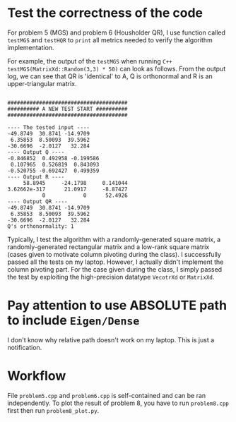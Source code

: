 # Test the correctness of the code

For problem 5 (MGS) and problem 6 (Housholder QR), I use function called ```testMGS``` and ```testHQR``` to ```print``` all metrics needed to verify the algorithm implementation.

For example, the output of the ```testMGS``` when running ```C++ testMGS(MatrixXd::Random(3,3) * 50)``` can look as follows. From the output log, we can see that QR is 'identical' to A, Q is orthonormal and R is an upper-triangular matrix.

```

######################################
########## A NEW TEST START ##########
######################################

---- The tested input ----
-49.8749  30.8741 -14.9709
 6.35853  8.50093  39.5962
-30.6696  -2.0127   32.284
---- Output Q ----
-0.846852  0.492958 -0.199586
 0.107965  0.526819  0.843093
-0.520755 -0.692427  0.499359
---- Output R ----
     58.8945     -24.1798     0.141044
3.62662e-317      21.0917     -8.87427
           0            0      52.4926
---- Output QR ----
-49.8749  30.8741 -14.9709
 6.35853  8.50093  39.5962
-30.6696  -2.0127   32.284
Q's orthonormality: 1

```

Typically, I test the algorithm with a randomly-generated square matrix, a randomly-generated rectangular matrix and a low-rank square matrix (cases given to motivate column pivoting during the class). I successfully passed all the tests on my laptop. However, I actually didn't implement the column pivoting part. For the case given during the class, I simply passed the test by exploiting the high-precision datatype ```VecotrXd``` or ```MatrixXd```.

# Pay attention to use ABSOLUTE path to include ```Eigen/Dense```
I don't know why relative path doesn't work on my laptop. This is just a notification.

# Workflow

File ```problem5.cpp``` and ```problem6.cpp``` is self-contained and can be ran independently. To plot the result of problem 8, you have to run ```problem8.cpp``` first then run ```problem8_plot.py```.

















